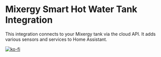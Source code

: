 # Mixergy Smart Hot Water Tank Integration

This integration connects to your Mixergy tank via the cloud API. It adds various sensors and services to Home Assistant.

[![ko-fi](https://ko-fi.com/img/githubbutton_sm.svg)](https://ko-fi.com/G2G11TQK5)
